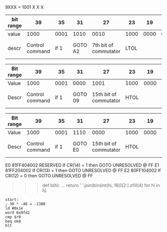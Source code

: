 9XXX = 1001 X X X

| bit range | 39              | 35        | 31   | 27   | 23             | 19   | 15   | 11   | 7    | 3         |
| --------- | --------------- | --------- | ---- | ---- | -------------- | ---- | ---- | ---- | ---- | --------- |
| value     | 1000            | 0001      | 1010 | 0010 | 1000           | 0000 | 0001 | 0000 | 0000 | 0010      |
| descr     | Control command | if 1      | GOTO A2     | 7th bit of commutator | LTOL |      |      | CR -> ALU |



| Bit range | 39              | 35        | 31   | 27   | 23              | 19   | 15   | 11   | 7    | 3         |
| --------- | --------------- | --------- | ---- | ---- | --------------- | ---- | ---- | ---- | ---- | --------- |
| Value     | 1000            | 0001      | 0000 | 1001 | 1000            | 0000 | 0100 | 0000 | 0000 | 0010      |
| Descr     | Control command | if 1      | GOTO 09     | 15th bit of commutator | HTOL |      |      | CR -> ALU |


| Bit range | 39              | 35        | 31   | 27   | 23              | 19   | 15   | 11   | 7    | 3         |
| --------- | --------------- | --------- | ---- | ---- | --------------- | ---- | ---- | ---- | ---- | --------- |
| Value     | 1000            | 0001      | 1110 | 0000 | 1000            | 0000 | 0100 | 0000 | 0000 | 0010      |
| Descr     | Control command | if 1      | GOTO E0     | 15th bit of commutator | HTOL |      |      | CR -> ALU |



E0 81FF404002   RESERVED        If CR(14) = 1 then GOTO UNRESOLVED @ FF
E1 81FF204002                   If CR(13) = 1 then GOTO UNRESOLVED @ FF
E2 80FF104002                   If CR(12) = 0 then GOTO UNRESOLVED @ FF


>>> def b(h):
...     return ' '.join(bin(int(hi, 16))[2:].zfill(4) for hi in h)


```basm
start:
; 30 * -46 = -1380
ld #0x1e
word 0x9fd2
cmp $r0
beq ok0
hlt
```

